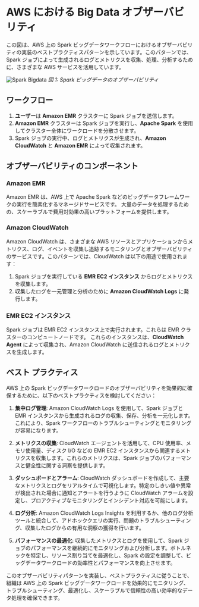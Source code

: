 # AWS における Big Data オブザーバビリティ

この図は、AWS 上の Spark ビッグデータワークフローにおけるオブザーバビリティの実装のベストプラクティスパターンを示しています。このパターンでは、Spark ジョブによって生成されるログとメトリクスを収集、処理、分析するために、さまざまな AWS サービスを活用しています。

![Spark Bigdata](./images/spark.png)
*図 1: Spark ビッグデータのオブザーバビリティ*



## ワークフロー

1. **ユーザー**は **Amazon EMR** クラスターに Spark ジョブを送信します。
2. **Amazon EMR** クラスターは Spark ジョブを実行し、**Apache Spark** を使用してクラスター全体にワークロードを分散させます。
3. Spark ジョブの実行中、ログとメトリクスが生成され、**Amazon CloudWatch** と **Amazon EMR** によって収集されます。




## オブザーバビリティのコンポーネント




### Amazon EMR

Amazon EMR は、AWS 上で Apache Spark などのビッグデータフレームワークの実行を簡素化するマネージドサービスです。
大量のデータを処理するための、スケーラブルで費用対効果の高いプラットフォームを提供します。




### Amazon CloudWatch

Amazon CloudWatch は、さまざまな AWS リソースとアプリケーションからメトリクス、ログ、イベントを収集し追跡するモニタリングとオブザーバビリティのサービスです。このパターンでは、CloudWatch は以下の用途で使用されます：

1. Spark ジョブを実行している **EMR EC2 インスタンス** からログとメトリクスを収集します。
2. 収集したログを一元管理と分析のために **Amazon CloudWatch Logs** に発行します。




### EMR EC2 インスタンス

Spark ジョブは EMR EC2 インスタンス上で実行されます。これらは EMR クラスターのコンピュートノードです。
これらのインスタンスは、**CloudWatch Agent** によって収集され、Amazon CloudWatch に送信されるログとメトリクスを生成します。



## ベスト プラクティス

AWS 上の Spark ビッグデータワークロードのオブザーバビリティを効果的に確保するために、以下のベストプラクティスを検討してください：

1. **集中ログ管理**: Amazon CloudWatch Logs を使用して、Spark ジョブと EMR インスタンスから生成されるログの収集、保存、分析を一元化します。これにより、Spark ワークフローのトラブルシューティングとモニタリングが容易になります。

2. **メトリクスの収集**: CloudWatch エージェントを活用して、CPU 使用率、メモリ使用量、ディスク I/O などの EMR EC2 インスタンスから関連するメトリクスを収集します。これらのメトリクスは、Spark ジョブのパフォーマンスと健全性に関する洞察を提供します。

3. **ダッシュボードとアラーム**: CloudWatch ダッシュボードを作成して、主要なメトリクスとログをリアルタイムで可視化します。特定のしきい値や異常が検出された場合に通知とアラートを行うように CloudWatch アラームを設定し、プロアクティブなモニタリングとインシデント対応を可能にします。

4. **ログ分析**: Amazon CloudWatch Logs Insights を利用するか、他のログ分析ツールと統合して、アドホッククエリの実行、問題のトラブルシューティング、収集したログからの有用な洞察の獲得を行います。

5. **パフォーマンスの最適化**: 収集したメトリクスとログを使用して、Spark ジョブのパフォーマンスを継続的にモニタリングおよび分析します。ボトルネックを特定し、リソース割り当てを最適化し、Spark の設定を調整して、ビッグデータワークロードの効率性とパフォーマンスを向上させます。

このオブザーバビリティパターンを実装し、ベストプラクティスに従うことで、組織は AWS 上の Spark ビッグデータワークロードを効果的にモニタリング、トラブルシューティング、最適化し、スケーラブルで信頼性の高い効率的なデータ処理を確保できます。
